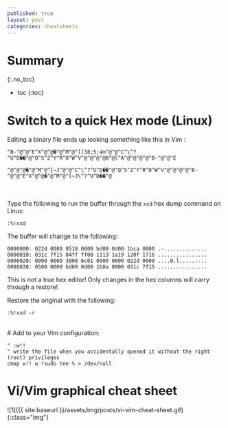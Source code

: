 ```yaml
---
published: true
layout: post
categories: cheatsheets
---
```

# Summary
{:.no_toc}

* toc
{:toc}

# Switch to a quick Hex mode (Linux) 

Editing a binary file ends up looking something like this in Vim :


`^B-^@^@^E^X^@^@�^@^M^@^[[38;5;4m^@^@^C^\^?^U^D��^@^Q^S^Z^Y^R^O^W^V^@^@^@^@0^@l^A^@^@^@^@^B-^@^@^E`

`^@^@^@�^@^M^@^[~J^@^@^C^\^?^U^D��^@^Q^S^Z^Y^R^O^W^V^@^@^@^@^B-^@^@^E^X^@^@�^@^M^@^[~J\^?^U^D��^@`



<br><br>
Type the following to run the buffer through the `xxd` hex dump command on Linux:


	:%!xxd


The buffer will change to the following:

`0000000: 022d 0000 0518 0000 bd00 0d00 1bca 0000 .-..............`<br>
`0000010: 031c 7f15 04ff ff00 1113 1a19 120f 1716 ................`<br>
`0000020: 0000 0000 3000 6c01 0000 0000 022d 0000 ....0.l......-..`<br>
`0000030: 0500 0000 bd00 0d00 1b8a 0000 031c 7f15 ................`<br>

This is not a true hex editor!  Only changes in the hex columns will carry through a restore!

Restore the original with the following:

	:%!xxd -r
    
    
<br>
# Add to your Vim configuration:

~~~
" :w!! 
" write the file when you accidentally opened it without the right (root) privileges
cmap w!! w !sudo tee % > /dev/null
~~~

# Vi/Vim graphical cheat sheet

![1]({{ site.baseurl }}/assets/img/posts/vi-vim-cheat-sheet.gif){:class="img"}
